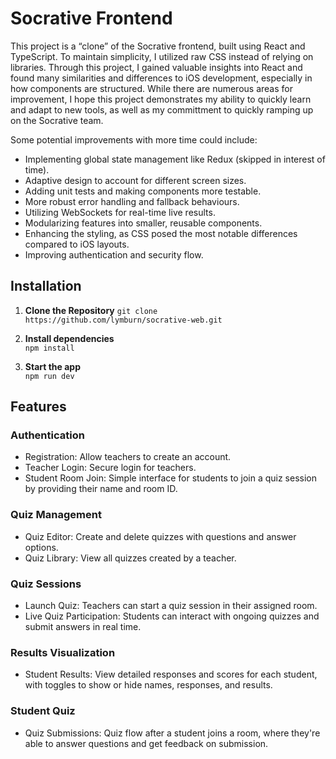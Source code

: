 # Socrative Frontend

This project is a “clone” of the Socrative frontend, built using React and TypeScript. To maintain simplicity, I utilized raw CSS instead of relying on libraries. Through this project, I gained valuable insights into React and found many similarities and differences to iOS development, especially in how components are structured. While there are numerous areas for improvement, I hope this project demonstrates my ability to quickly learn and adapt to new tools, as well as my committment to quickly ramping up on the Socrative team.

Some potential improvements with more time could include:
- Implementing global state management like Redux (skipped in interest of time).
- Adaptive design to account for different screen sizes.
- Adding unit tests and making components more testable.
- More robust error handling and fallback behaviours.
- Utilizing WebSockets for real-time live results.
- Modularizing features into smaller, reusable components.
- Enhancing the styling, as CSS posed the most notable differences compared to iOS layouts.
- Improving authentication and security flow.

## Installation

1. **Clone the Repository**
   `git clone https://github.com/lymburn/socrative-web.git`

2. **Install dependencies**  
   `npm install`

4. **Start the app**  
    `npm run dev`

## Features

### Authentication
- Registration: Allow teachers to create an account.
- Teacher Login: Secure login for teachers.
- Student Room Join: Simple interface for students to join a quiz session by providing their name and room ID.

### Quiz Management
- Quiz Editor: Create and delete quizzes with questions and answer options.
- Quiz Library: View all quizzes created by a teacher.

### Quiz Sessions
- Launch Quiz: Teachers can start a quiz session in their assigned room.
- Live Quiz Participation: Students can interact with ongoing quizzes and submit answers in real time.

### Results Visualization
- Student Results: View detailed responses and scores for each student, with toggles to show or hide names, responses, and results.

### Student Quiz
- Quiz Submissions: Quiz flow after a student joins a room, where they're able to answer questions and get feedback on submission.
